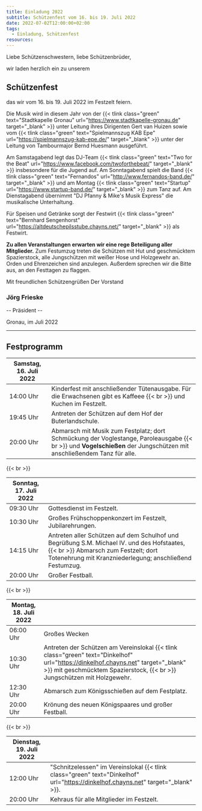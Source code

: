 ```yaml
---
title: Einladung 2022
subtitle: Schützenfest vom 16. bis 19. Juli 2022
date: 2022-07-02T12:00:00+02:00
tags:
  - Einladung, Schützenfest
resources:
---
```


Liebe Schützenschwestern,
liebe Schützenbrüder,

wir laden herzlich ein zu unserem
## Schützenfest

das wir vom 16. bis 19. Juli 2022 im Festzelt feiern.  <!--more-->

Die Musik wird in diesem Jahr von der
{{< tlink class="green" text="Stadtkapelle Gronau" url="https://www.stadtkapelle-gronau.de" target="_blank" >}}
unter Leitung ihres Dirigenten Gert van Huizen sowie vom
{{< tlink class="green" text="Spielmannszug KAB Epe" url="https://spielmannszug-kab-epe.de/" target="_blank" >}}
unter der Leitung von Tambourmajor Bernd Huesmann ausgeführt.

Am Samstagabend legt das DJ-Team
{{< tlink class="green" text="Two for the Beat" url="https://www.facebook.com/twoforthebeat/" target="_blank" >}}
insbesondere für die Jugend auf.
Am Sonntagabend spielt die Band
{{< tlink class="green" text="Fernandos" url="http://www.fernandos-band.de/" target="_blank" >}}
und am Montag
{{< tlink class="green" text="Startup" url="https://www.startup-band.de/" target="_blank" >}}
zum Tanz auf.
Am Dienstagabend übernimmt "DJ Pfanny & Mike's Musik Express" die musikalische Unterhaltung.

Für Speisen und Getränke sorgt der Festwirt {{< tlink class="green" text="Bernhard Sengenhorst" url="https://altdeutschepilsstube.chayns.net/" target="_blank" >}}
 als Festwirt.

**Zu allen Veranstaltungen erwarten wir eine rege Beteiligung aller Mitglieder.**
Zum Festumzug treten die Schützen mit Hut und geschmücktem Spazierstock, alle Jungschützen mit
weißer Hose und Holzgewehr an. Orden und Ehrenzeichen sind anzulegen.
Außerdem sprechen wir die Bitte aus, an den Festtagen zu flaggen.

Mit freundlichen Schützengrüßen
Der Vorstand
### Jörg Frieske
-- Präsident --

Gronau, im Juli 2022

-----

## Festprogramm


| Samstag, 16. Juli 2022   |   |
|--------------------------|-----|
| 14:00 Uhr | Kinderfest mit anschließender Tütenausgabe. Für die Erwachsenen gibt es Kaffeee {{< br >}} und Kuchen im Festzelt.|
| 19:45 Uhr | Antreten der Schützen auf dem Hof der Buterlandschule. |
| 20:00 Uhr | Abmarsch mit Musik zum Festplatz; dort Schmückung der Voglestange, Paroleausgabe {{< br >}} und **Vogelschießen** der Jungschützen mit anschließendem Tanz für alle. |

{{< br >}}

| Sonntag, 17. Juli 2022   |   |
|--------------------------|-----|
| 09:30 Uhr | Gottesdienst im Festzelt. |
| 10:30 Uhr | Großes Frühschoppenkonzert im Festzelt, Jubilarehrungen. |
| 14:15 Uhr | Antreten aller Schützen auf dem Schulhof und Begrüßung S.M. Michael IV. und des Hofstaates, {{< br >}} Abmarsch zum Festzelt; dort Totenehrung mit Kranzniederlegung; anschließend Festumzug. |
| 20:00 Uhr | Großer Festball. |

{{< br >}}

| Montag, 18. Juli 2022   |   |
|--------------------------|-----|
| 06:00 Uhr | Großes Wecken |
| 10:30 Uhr | Antreten der Schützen am Vereinslokal {{< tlink class="green" text="Dinkelhof" url="https://dinkelhof.chayns.net" target="_blank" >}} mit geschmücktem Spazierstock, {{< br >}} Jungschützen mit Holzgewehr. |
| 12:30 Uhr | Abmarsch zum Königsschießen auf dem Festplatz. |
| 20:00 Uhr | Krönung des neuen Königspaares und großer Festball. |

{{< br >}}

| Dienstag, 19. Juli 2022   |   |
|--------------------------|-----|
| 12:00 Uhr | "Schnitzelessen" im Vereinslokal {{< tlink class="green" text="Dinkelhof" url="https://dinkelhof.chayns.net" target="_blank" >}}. |
| 20:00 Uhr | Kehraus für alle Mitglieder im Festzelt. |
